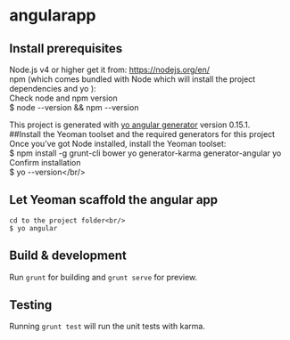 # angularapp

## Install prerequisites
  Node.js v4 or higher get it from:  https://nodejs.org/en/<br/>
  npm (which comes bundled with Node which will install the project dependencies and yo ):<br/>
   Check node and npm version<br/>
   $ node --version && npm --version<br/>
   
This project is generated with [yo angular generator](https://github.com/yeoman/generator-angular)
version 0.15.1.<br/>
##Install the Yeoman toolset and the required generators for this project
  Once you’ve got Node installed, install the Yeoman toolset:<br/>
  $ npm install -g grunt-cli bower yo generator-karma generator-angular yo<br/>
  Confirm installation<br/>
  $ yo --version</br/>
  
## Let Yeoman scaffold the angular app
    cd to the project folder<br/>
    $ yo angular

## Build & development

Run `grunt` for building and `grunt serve` for preview.

## Testing

Running `grunt test` will run the unit tests with karma.
